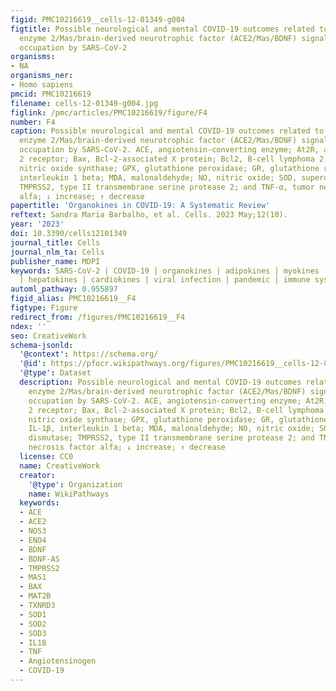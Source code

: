 ```yaml
---
figid: PMC10216619__cells-12-01349-g004
figtitle: Possible neurological and mental COVID-19 outcomes related to the angiotensin-converting
  enzyme 2/Mas/brain-derived neurotrophic factor (ACE2/Mas/BDNF) signaling pathway
  occupation by SARS-CoV-2
organisms:
- NA
organisms_ner:
- Homo sapiens
pmcid: PMC10216619
filename: cells-12-01349-g004.jpg
figlink: /pmc/articles/PMC10216619/figure/F4
number: F4
caption: Possible neurological and mental COVID-19 outcomes related to the angiotensin-converting
  enzyme 2/Mas/brain-derived neurotrophic factor (ACE2/Mas/BDNF) signaling pathway
  occupation by SARS-CoV-2. ACE, angiotensin-converting enzyme; At2R, angiotensin
  2 receptor; Bax, Bcl-2-associated X protein; Bcl2, B-cell lymphoma 2; eNOS, endothelial
  nitric oxide synthase; GPX, glutathione peroxidase; GR, glutathione reductase; IL-1β,
  interleukin 1 beta; MDA, malonaldehyde; NO, nitric oxide; SOD, superoxide dismutase;
  TMPRSS2, type II transmembrane serine protease 2; and TNF-α, tumor necrosis factor
  alfa; ↓ increase; ↑ decrease
papertitle: 'Organokines in COVID-19: A Systematic Review'
reftext: Sandra Maria Barbalho, et al. Cells. 2023 May;12(10).
year: '2023'
doi: 10.3390/cells12101349
journal_title: Cells
journal_nlm_ta: Cells
publisher_name: MDPI
keywords: SARS-CoV-2 | COVID-19 | organokines | adipokines | myokines | osteokines
  | hepatokines | cardiokines | viral infection | pandemic | immune system
automl_pathway: 0.955897
figid_alias: PMC10216619__F4
figtype: Figure
redirect_from: /figures/PMC10216619__F4
ndex: ''
seo: CreativeWork
schema-jsonld:
  '@context': https://schema.org/
  '@id': https://pfocr.wikipathways.org/figures/PMC10216619__cells-12-01349-g004.html
  '@type': Dataset
  description: Possible neurological and mental COVID-19 outcomes related to the angiotensin-converting
    enzyme 2/Mas/brain-derived neurotrophic factor (ACE2/Mas/BDNF) signaling pathway
    occupation by SARS-CoV-2. ACE, angiotensin-converting enzyme; At2R, angiotensin
    2 receptor; Bax, Bcl-2-associated X protein; Bcl2, B-cell lymphoma 2; eNOS, endothelial
    nitric oxide synthase; GPX, glutathione peroxidase; GR, glutathione reductase;
    IL-1β, interleukin 1 beta; MDA, malonaldehyde; NO, nitric oxide; SOD, superoxide
    dismutase; TMPRSS2, type II transmembrane serine protease 2; and TNF-α, tumor
    necrosis factor alfa; ↓ increase; ↑ decrease
  license: CC0
  name: CreativeWork
  creator:
    '@type': Organization
    name: WikiPathways
  keywords:
  - ACE
  - ACE2
  - NOS3
  - ENO4
  - BDNF
  - BDNF-AS
  - TMPRSS2
  - MAS1
  - BAX
  - MAT2B
  - TXNRD3
  - SOD1
  - SOD2
  - SOD3
  - IL1B
  - TNF
  - Angiotensinogen
  - COVID-19
---
```

